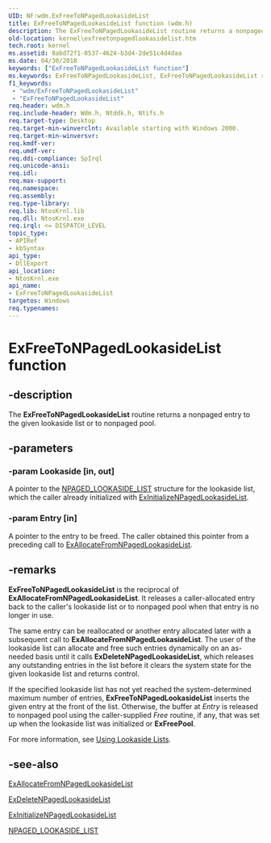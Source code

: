 ```yaml
---
UID: NF:wdm.ExFreeToNPagedLookasideList
title: ExFreeToNPagedLookasideList function (wdm.h)
description: The ExFreeToNPagedLookasideList routine returns a nonpaged entry to the given lookaside list or to nonpaged pool.
old-location: kernel\exfreetonpagedlookasidelist.htm
tech.root: kernel
ms.assetid: 8abd72f1-0537-4624-b3d4-2de51c4d4daa
ms.date: 04/30/2018
keywords: ["ExFreeToNPagedLookasideList function"]
ms.keywords: ExFreeToNPagedLookasideList, ExFreeToNPagedLookasideList routine [Kernel-Mode Driver Architecture], k102_30577c54-40a4-41a3-abc2-f3cdcd45ef1b.xml, kernel.exfreetonpagedlookasidelist, wdm/ExFreeToNPagedLookasideList
f1_keywords:
 - "wdm/ExFreeToNPagedLookasideList"
 - "ExFreeToNPagedLookasideList"
req.header: wdm.h
req.include-header: Wdm.h, Ntddk.h, Ntifs.h
req.target-type: Desktop
req.target-min-winverclnt: Available starting with Windows 2000.
req.target-min-winversvr: 
req.kmdf-ver: 
req.umdf-ver: 
req.ddi-compliance: SpIrql
req.unicode-ansi: 
req.idl: 
req.max-support: 
req.namespace: 
req.assembly: 
req.type-library: 
req.lib: NtosKrnl.lib
req.dll: NtosKrnl.exe
req.irql: <= DISPATCH_LEVEL
topic_type:
- APIRef
- kbSyntax
api_type:
- DllExport
api_location:
- NtosKrnl.exe
api_name:
- ExFreeToNPagedLookasideList
targetos: Windows
req.typenames: 
---
```


# ExFreeToNPagedLookasideList function


## -description


The <b>ExFreeToNPagedLookasideList</b> routine returns a nonpaged entry to the given lookaside list or to nonpaged pool.


## -parameters




### -param Lookaside [in, out]

A pointer to the <a href="https://docs.microsoft.com/windows-hardware/drivers/kernel/eprocess">NPAGED_LOOKASIDE_LIST</a> structure for the lookaside list, which the caller already initialized with <a href="https://docs.microsoft.com/windows-hardware/drivers/ddi/wdm/nf-wdm-exinitializenpagedlookasidelist">ExInitializeNPagedLookasideList</a>. 


### -param Entry [in]

A pointer to the entry to be freed. The caller obtained this pointer from a preceding call to <a href="https://docs.microsoft.com/windows-hardware/drivers/ddi/wdm/nf-wdm-exallocatefromnpagedlookasidelist">ExAllocateFromNPagedLookasideList</a>. 


## -remarks



<b>ExFreeToNPagedLookasideList</b> is the reciprocal of <b>ExAllocateFromNPagedLookasideList</b>. It releases a caller-allocated entry back to the caller's lookaside list or to nonpaged pool when that entry is no longer in use.

The same entry can be reallocated or another entry allocated later with a subsequent call to <b>ExAllocateFromNPagedLookasideList</b>. The user of the lookaside list can allocate and free such entries dynamically on an as-needed basis until it calls <b>ExDeleteNPagedLookasideList</b>, which releases any outstanding entries in the list before it clears the system state for the given lookaside list and returns control.

If the specified lookaside list has not yet reached the system-determined maximum number of entries, <b>ExFreeToNPagedLookasideList</b> inserts the given entry at the front of the list. Otherwise, the buffer at <i>Entry</i> is released to nonpaged pool using the caller-supplied <i>Free</i> routine, if any, that was set up when the lookaside list was initialized or <b>ExFreePool</b>.

For more information, see <a href="https://docs.microsoft.com/windows-hardware/drivers/kernel/using-lookaside-lists">Using Lookaside Lists</a>.




## -see-also




<a href="https://docs.microsoft.com/windows-hardware/drivers/ddi/wdm/nf-wdm-exallocatefromnpagedlookasidelist">ExAllocateFromNPagedLookasideList</a>



<a href="https://docs.microsoft.com/windows-hardware/drivers/ddi/wdm/nf-wdm-exdeletenpagedlookasidelist">ExDeleteNPagedLookasideList</a>



<a href="https://docs.microsoft.com/windows-hardware/drivers/ddi/wdm/nf-wdm-exinitializenpagedlookasidelist">ExInitializeNPagedLookasideList</a>



<a href="https://docs.microsoft.com/windows-hardware/drivers/kernel/eprocess">NPAGED_LOOKASIDE_LIST</a>
 

 

